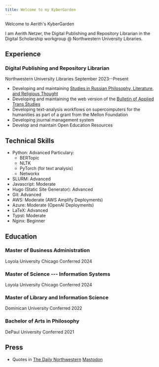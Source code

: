 ```yaml
---
title: Welcome to my KyberGarden
---
```


Welcome to Aerith's KyberGarden

I am Aerith Netzer, the Digital Publishing and Repository Librarian in the Digital Scholarship workgroup @ Northwestern University Libraries.

## Experience

### Digital Publishing and Repository Librarian

Northwestern University Libraries
September 2023--Present

- Developing and maintaining [Studies in Russian Philosophy, Literature, and Religious Thought](https://www.rplrt.org/)
- Developing and maintaining the web version of the [Bulletin of Applied Trans Studies](https://bulletin.appliedtransstudies.org/)
- Developing text-analysis workflows on supercomputers for the humanities as part of a grant from the Mellon Foundation
- Developing journal management system
- Develop and maintain Open Education Resources

## Technical Skills

- Python: Advanced
  Particulary:
  - BERTopic
  - NLTK
  - PyTorch (for text analysis)
  - Networkx
- SLURM: Advanced
- Javascript: Moderate
- Hugo (Static Site Generator): Advanced
- Git: Advanced
- AWS: Moderate (AWS Amplify Deployments)
- Azure: Moderate (OpenAI Deployments)
- LaTeX: Advanced
- Typst: Moderate
- Nginx: Beginner

## Education

### Master of Business Administration

Loyola University Chicago
Conferred 2024

### Master of Science --- Information Systems

Loyola University Chicago
Conferred 2024

### Master of Library and Information Science

Dominican University
Conferred 2022

### Bachelor of Arts in Philosophy

DePaul University
Conferred 2021

## Press
- Quotes in [The Daily Northwestern](https://dailynorthwestern.com/2025/01/13/campus/nu-launches-russian-philosophy-literature-and-culture-research-journal/)
<a rel="me" href="https://mastodon.social/@kyberwarlord">Mastodon</a>
